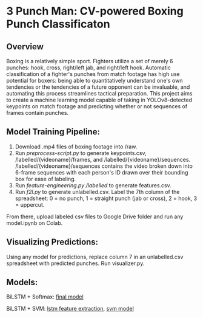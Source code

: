 # 3 Punch Man: CV-powered Boxing Punch Classificaton

## Overview
Boxing is a relatively simple sport. Fighters utilize a set of merely 6 punches: hook, cross, right/left jab, and right/left hook. Automatic classification of a fighter's punches from match footage has high use potential for boxers: being able to quantitatively understand one's own tendencies or the tendencies of a future opponent can be invaluable, and automating this process streamlines tactical preparation. This project aims to create a machine learning model capable of taking in YOLOv8-detected keypoints on match footage and predicting whether or not sequences of frames contain punches.

## Model Training Pipeline:
1. Download .mp4 files of boxing footage into /raw.
2. Run _preprocess-script.py_ to generate keypoints.csv, /labelled/{videoname}/frames, and /labelled/{videoname}/sequences. /labelled/{videoname}/sequences contains the video broken down into 6-frame sequences with each person's ID drawn over their bounding box for ease of labeling.
3. Run _feature-engineering.py /labelled_ to generate features.csv.
4. Run _f2l.py_ to generate unlabelled.csv. Label the 7th column of the spreadsheet: 0 = no punch, 1 = straight punch (jab or cross), 2 = hook, 3 = uppercut.

From there, upload labeled csv files to Google Drive folder and run any model.ipynb on Colab. 

## Visualizing Predictions:
Using any model for predictions, replace column 7 in an unlabelled.csv spreadsheet with predicted punches. Run visualizer.py.

## Models:
BiLSTM + Softmax:
[final model](https://drive.google.com/file/d/1U4C6DinQhtv6DN-3eMsagfOpF3EpTy3t/view?usp=sharing)

BiLSTM + SVM:
[lstm feature extraction](https://drive.google.com/file/d/1vTh2idgYYzbAJSZoQwx-QqfdkjpcZttd/view?usp=sharing), 
[svm model](https://drive.google.com/file/d/1uJktywVXUeWumO0I60KBRexnmyS9Ce92/view?usp=sharing)
